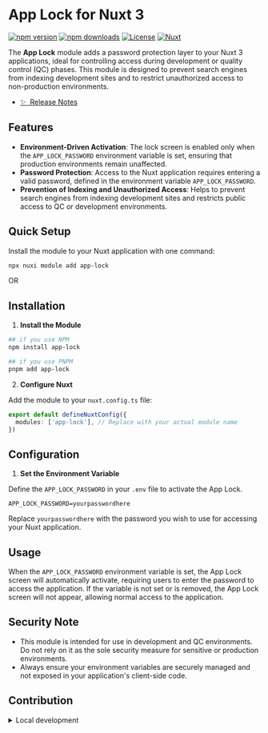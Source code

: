 <!--
Get your module up and running quickly.

Find and replace all on all files (CMD+SHIFT+F):
- Name: App Lock
- Package name: rashidpathiyil/app-lock
- Description: The App Lock module adds a password protection layer to your Nuxt 3 applications
-->

# App Lock for Nuxt 3

[![npm version][npm-version-src]][npm-version-href]
[![npm downloads][npm-downloads-src]][npm-downloads-href]
[![License][license-src]][license-href]
[![Nuxt][nuxt-src]][nuxt-href]

The **App Lock** module adds a password protection layer to your Nuxt 3 applications, ideal for controlling access during development or quality control (QC) phases. This module is designed to prevent search engines from indexing development sites and to restrict unauthorized access to non-production environments.

- [✨ &nbsp;Release Notes](/CHANGELOG.md)
<!-- - [🏀 Online playground](https://stackblitz.com/github/rashidpathiyil/app-lock?file=playground%2Fapp.vue) -->
<!-- - [📖 &nbsp;Documentation](https://example.com) -->

## Features

<!-- Highlight some of the features your module provide here -->
- **Environment-Driven Activation**: The lock screen is enabled only when the `APP_LOCK_PASSWORD` environment variable is set, ensuring that production environments remain unaffected.
- **Password Protection**: Access to the Nuxt application requires entering a valid password, defined in the environment variable `APP_LOCK_PASSWORD`.
- **Prevention of Indexing and Unauthorized Access**: Helps to prevent search engines from indexing development sites and restricts public access to QC or development environments.


## Quick Setup 

Install the module to your Nuxt application with one command:

```bash
npx nuxi module add app-lock
```

OR

## Installation

1. **Install the Module**

```bash
## if you use NPM
npm install app-lock

## if you use PNPM
pnpm add app-lock
```

2. **Configure Nuxt**

Add the module to your `nuxt.config.ts` file:

```ts
export default defineNuxtConfig({
  modules: ['app-lock'], // Replace with your actual module name
})
```

## Configuration

1. **Set the Environment Variable**

Define the `APP_LOCK_PASSWORD` in your `.env` file to activate the App Lock.

```env
APP_LOCK_PASSWORD=yourpasswordhere
```

Replace `yourpasswordhere` with the password you wish to use for accessing your Nuxt application.

## Usage

When the `APP_LOCK_PASSWORD` environment variable is set, the App Lock screen will automatically activate, requiring users to enter the password to access the application. If the variable is not set or is removed, the App Lock screen will not appear, allowing normal access to the application.

## Security Note

- This module is intended for use in development and QC environments. Do not rely on it as the sole security measure for sensitive or production environments.
- Always ensure your environment variables are securely managed and not exposed in your application's client-side code.


## Contribution

<details>
  <summary>Local development</summary>
  
  ```bash
  # Install dependencies
  npm install
  
  # Generate type stubs
  npm run dev:prepare
  
  # Develop with the playground
  npm run dev
  
  # Build the playground
  npm run dev:build
  
  # Run ESLint
  npm run lint
  
  # Run Vitest
  npm run test
  npm run test:watch
  
  # Release new version
  npm run release
  ```

</details>


<!-- Badges -->
[npm-version-src]: https://img.shields.io/npm/v/app-lock/latest.svg?style=flat&colorA=020420&colorB=00DC82
[npm-version-href]: https://npmjs.com/package/app-lock

[npm-downloads-src]: https://img.shields.io/npm/dm/app-lock.svg?style=flat&colorA=020420&colorB=00DC82
[npm-downloads-href]: https://npmjs.com/package/app-lock

[license-src]: https://img.shields.io/npm/l/app-lock.svg?style=flat&colorA=020420&colorB=00DC82
[license-href]: https://npmjs.com/package/app-lock

[nuxt-src]: https://img.shields.io/badge/Nuxt-020420?logo=nuxt.js
[nuxt-href]: https://nuxt.com
